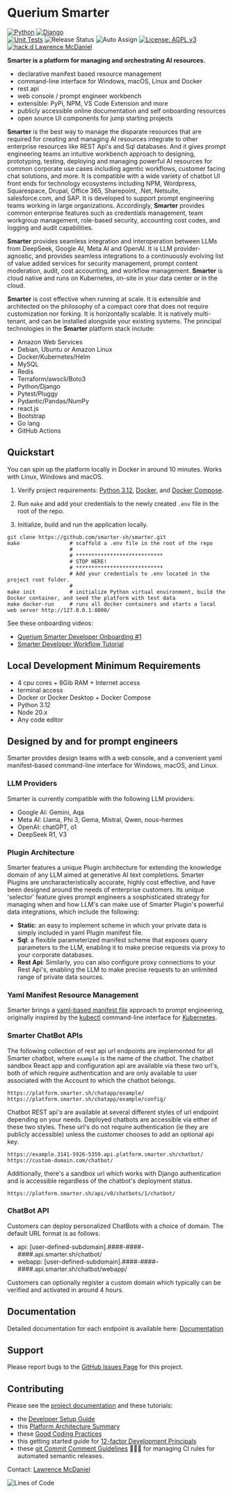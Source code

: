 # Querium Smarter

[![Python](https://a11ybadges.com/badge?logo=python)](https://www.python.org/)
[![Django](https://a11ybadges.com/badge?logo=django)](https://www.djangoproject.com/)<br>
[![Unit Tests](https://github.com/smarter-sh/smarter/actions/workflows/test.yml/badge.svg?branch=main)](https://github.com/smarter-sh/smarter/actions/workflows/releaseController.yml)
![Release Status](https://github.com/smarter-sh/smarter/actions/workflows/deploy.yml/badge.svg?branch=main)
![Auto Assign](https://github.com/smarter-sh/smarter/actions/workflows/auto-assign.yml/badge.svg)
[![License: AGPL v3](https://img.shields.io/badge/License-AGPL_v3-blue.svg)](https://www.gnu.org/licenses/agpl-3.0)
[![hack.d Lawrence McDaniel](https://img.shields.io/badge/hack.d-Lawrence%20McDaniel-orange.svg)](https://lawrencemcdaniel.com)

**Smarter is a platform for managing and orchestrating AI resources.**

- declarative manifest based resource management
- command-line interface for Windows, macOS, Linux and Docker
- rest api
- web console / prompt engineer workbench
- extensible: PyPi, NPM, VS Code Extension and more
- publicly accessible online documentation and self onboarding resources
- open source UI components for jump starting projects

**Smarter** is the best way to manage the disparate resources that are required for creating and managing AI resources integrate to other enterprise resources like REST Api's and Sql databases. And it gives prompt engineering teams an intuitive workbench approach to designing, prototyping, testing, deploying and managing powerful AI resources for common corporate use cases including agentic workflows, customer facing chat solutions, and more. It is compatible with a wide variety of chatbot UI front ends for technology ecosystems including NPM, Wordpress, Squarespace, Drupal, Office 365, Sharepoint, .Net, Netsuite, salesforce.com, and SAP. It is developed to support prompt engineering teams working in large organizations. Accordingly, **Smarter** provides common enterprise features such as credentials management, team workgroup management, role-based security, accounting cost codes, and logging and audit capabilities.

**Smarter** provides seamless integration and interoperation between LLMs from DeepSeek, Google AI, Meta AI and OpenAI. It is LLM provider-agnostic, and provides seamless integrations to a continuously evolving list of value added services for security management, prompt content moderation, audit, cost accounting, and workflow management. **Smarter** is cloud native and runs on Kubernetes, on-site in your data center or in the cloud.

**Smarter** is cost effective when running at scale. It is extensible and architected on the philosophy of a compact core that does not require customization nor forking. It is horizontally scalable. It is natively multi-tenant, and can be installed alongside your existing systems. The principal technologies in the **Smarter** platform stack include:

- Amazon Web Services
- Debian, Ubuntu or Amazon Linux
- Docker/Kubernetes/Helm
- MySQL
- Redis
- Terraform/awscli/Boto3
- Python/Django
- Pytest/Pluggy
- Pydantic/Pandas/NumPy
- react.js
- Bootstrap
- Go lang
- GitHub Actions

## Quickstart

You can spin up the platform locally in Docker in around 10 minutes. Works with Linux, Windows and macOS.

1. Verify project requirements: [Python 3.12](https://www.python.org/), [Docker](https://www.docker.com/products/docker-desktop/), and [Docker Compose](https://docs.docker.com/compose/install/).

2. Run `make` and add your credentials to the newly created `.env` file in the root of the repo.

3. Initialize, build and run the application locally.

```console
git clone https://github.com/smarter-sh/smarter.git
make                # scaffold a .env file in the root of the repo
                    #
                    # ****************************
                    # STOP HERE!
                    # ****************************
                    # Add your credentials to .env located in the project root folder.
                    #
make init           # initialize Python virtual environment, build the Docker container, and seed the platform with test data
make docker-run     # runs all docker containers and starts a local web server http://127.0.0.1:8000/
```

See these onboarding videos:

- [Querium Smarter Developer Onboarding #1](https://youtu.be/-hZEO9sMm1s)
- [Smarter Developer Workflow Tutorial](https://youtu.be/XolFLX1u9Kg)

## Local Development Minimum Requirements

- 4 cpu cores + 8Gib RAM + Internet access
- terminal access
- Docker or Docker Desktop + Docker Compose
- Python 3.12
- Node 20.x
- Any code editor

## Designed by and for prompt engineers

Smarter provides design teams with a web console, and a convenient yaml manifest-based command-line interface for Windows, macOS, and Linux.

### LLM Providers

Smarter is currently compatible with the following LLM providers:

- Google AI: Gemini, Aqa
- Meta AI: Llama, Phi 3, Gema, Mistral, Qwen, nous-hermes
- OpenAI: chatGPT, o1
- DeepSeek R1, V3

### Plugin Architecture

Smarter features a unique Plugin architecture for extending the knowledge domain of any LLM aimed at generative AI text completions. Smarter Plugins are uncharacteristically accurate, highly cost effective, and have been designed around the needs of enterprise customers. Its unique 'selector' feature gives prompt engineers a sosphisticated strategy for managing when and how LLM's can make use of Smarter Plugin's powerful data integrations, which include the following:

- **Static**: an easy to implement scheme in which your private data is simply included in yaml Plugin manifest file.
- **Sql**: a flexible parameterized manifest scheme that exposes query parameters to the LLM, enabling it to make precise requests via proxy to your corporate databases.
- **Rest Api**: Similarly, you can also configure proxy connections to your Rest Api's, enabling the LLM to make precise requests to an unlimited range of private data sources.

### Yaml Manifest Resource Management

Smarter brings a [yaml-based manifest file](./smarter/smarter/apps/plugin/data/sample-plugins/example-configuration.yaml) approach to prompt engineering, originally inspired by the [kubectl](https://kubernetes.io/docs/reference/kubectl/) command-line interface for [Kubernetes](https://kubernetes.io/).

### Smarter ChatBot APIs

The following collection of rest api url endpoints are implemented for all Smarter chatbot, where `example` is the name of the chatbot. The chatbot sandbox React app and configuration api are available via these two url's, both of which require authentication and are only available to user associated with the Account to which the chatbot belongs.

```console
https://platform.smarter.sh/chatapp/example/
https://platform.smarter.sh/chatapp/example/config/
```

Chatbot REST api's are available at several different styles of url endpoint depending on your needs. Deployed chatbots are accessible via either of these two styles. These url's do not require authentication (ie they are publicly accessible) unless the customer chooses to add an optional api key.

```console
https://example.3141-5926-5359.api.platform.smarter.sh/chatbot/
https://custom-domain.com/chatbot/
```

Additionally, there's a sandbox url which works with Django authentication and is accessible regardless of the chatbot's deployment status.

```console
https://platform.smarter.sh/api/v0/chatbots/1/chatbot/
```

### ChatBot API

Customers can deploy personalized ChatBots with a choice of domain. The default URL format is as follows.

- api: [user-defined-subdomain].####-####-####.api.smarter.sh/chatbot/
- webapp: [user-defined-subdomain].####-####-####.api.smarter.sh/chatbot/webapp/

Customers can optionally register a custom domain which typically can be verified and activated in around 4 hours.

## Documentation

Detailed documentation for each endpoint is available here: [Documentation](./docs/examples/)

## Support

Please report bugs to the [GitHub Issues Page](https://github.com/smarter-sh/smarter/issues) for this project.

## Contributing

Please see the [project documentation](./docs/) and these tutorials:

- the [Developer Setup Guide](./CONTRIBUTING.md)
- this [Platform Architecture Summary](./docs/ARCHITECTURE.md)
- these [Good Coding Practices](./docs/GOOD_CODING_PRACTICE.md)
- this getting started guide for [12-factor Development Principals](./docs/12-FACTOR.md)
- these [git Commit Comment Guidelines](./docs/SEMANTIC_VERSIONING.md) 😬😬😬 for managing CI rules for automated semantic releases.

Contact: [Lawrence McDaniel](https://lawrencemcdaniel.com/contact)

![Lines of Code](https://cdn.platform.smarter.sh/github.com/smarter-sh/lines-of-code.png)
